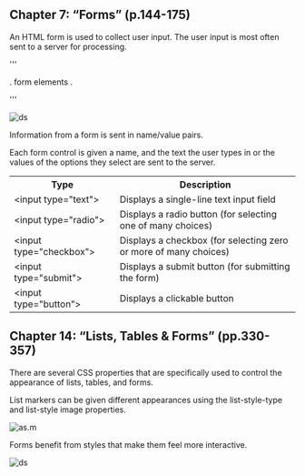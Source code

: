 ## Chapter 7: “Forms” (p.144-175)

An HTML form is used to collect user input. The user input is most often sent to a server for processing.

'''
<form>
.
form elements
.
</form>
'''

![ds](https://img.webnots.com/2014/01/How-HTML-Form-Works.png)

Information from a form is sent in name/value pairs.



Each form control is given a name, and the text the
user types in or the values of the options they select
are sent to the server.

<table class="w3-table-all">
 <tbody><tr>
  <th>Type</th>
  <th>Description</th>
 </tr>
 <tr>
  <td>&lt;input type="text"&gt;</td>
  <td>Displays a single-line text input field</td>
 </tr>
 <tr>
  <td>&lt;input type="radio"&gt;</td>
  <td>Displays a radio button (for selecting one of many choices)</td>
 </tr>
 <tr>
  <td>&lt;input type="checkbox"&gt;</td>
  <td>Displays a checkbox (for selecting zero or more of many choices)</td>
 </tr>
 <tr>
  <td>&lt;input type="submit"&gt;</td>
  <td>Displays a submit button (for submitting the form)</td>
 </tr>
 <tr>
  <td>&lt;input type="button"&gt;</td>
  <td>Displays a clickable button</td>
 </tr>
 </tbody></table>
 
 
 ## Chapter 14: “Lists, Tables & Forms” (pp.330-357)
 
There are several CSS properties that are specifically used to control the appearance of lists, tables, and forms.

List markers can be given different appearances
using the list-style-type and list-style image
properties.

![as.m](https://i.ytimg.com/vi/dhLcyBCJ0r4/maxresdefault.jpg)

Forms benefit from styles that make them feel more
interactive.

![ds](https://assets.justinmind.com/wp-content/uploads/2019/04/sing-up-signin-app-form-examples.png)

